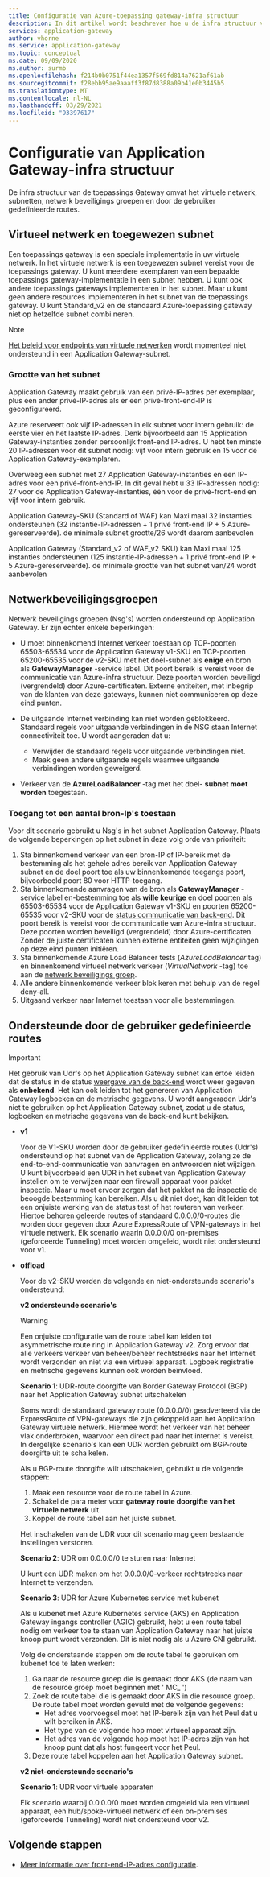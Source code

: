 ```yaml
---
title: Configuratie van Azure-toepassing gateway-infra structuur
description: In dit artikel wordt beschreven hoe u de infra structuur van de Azure-toepassing-gateway configureert.
services: application-gateway
author: vhorne
ms.service: application-gateway
ms.topic: conceptual
ms.date: 09/09/2020
ms.author: surmb
ms.openlocfilehash: f214b0b0751f44ea1357f569fd814a7621af61ab
ms.sourcegitcommit: f28ebb95ae9aaaff3f87d8388a09b41e0b3445b5
ms.translationtype: MT
ms.contentlocale: nl-NL
ms.lasthandoff: 03/29/2021
ms.locfileid: "93397617"
---
```

# <a name="application-gateway-infrastructure-configuration"></a>Configuratie van Application Gateway-infra structuur

De infra structuur van de toepassings Gateway omvat het virtuele netwerk, subnetten, netwerk beveiligings groepen en door de gebruiker gedefinieerde routes.

## <a name="virtual-network-and-dedicated-subnet"></a>Virtueel netwerk en toegewezen subnet

Een toepassings gateway is een speciale implementatie in uw virtuele netwerk. In het virtuele netwerk is een toegewezen subnet vereist voor de toepassings gateway. U kunt meerdere exemplaren van een bepaalde toepassings gateway-implementatie in een subnet hebben. U kunt ook andere toepassings gateways implementeren in het subnet. Maar u kunt geen andere resources implementeren in het subnet van de toepassings gateway. U kunt Standard_v2 en de standaard Azure-toepassing gateway niet op hetzelfde subnet combi neren.

> [!NOTE]
> [Het beleid voor endpoints van virtuele netwerken](../virtual-network/virtual-network-service-endpoint-policies-overview.md) wordt momenteel niet ondersteund in een Application Gateway-subnet.

### <a name="size-of-the-subnet"></a>Grootte van het subnet

Application Gateway maakt gebruik van een privé-IP-adres per exemplaar, plus een ander privé-IP-adres als er een privé-front-end-IP is geconfigureerd.

Azure reserveert ook vijf IP-adressen in elk subnet voor intern gebruik: de eerste vier en het laatste IP-adres. Denk bijvoorbeeld aan 15 Application Gateway-instanties zonder persoonlijk front-end IP-adres. U hebt ten minste 20 IP-adressen voor dit subnet nodig: vijf voor intern gebruik en 15 voor de Application Gateway-exemplaren.

Overweeg een subnet met 27 Application Gateway-instanties en een IP-adres voor een privé-front-end-IP. In dit geval hebt u 33 IP-adressen nodig: 27 voor de Application Gateway-instanties, één voor de privé-front-end en vijf voor intern gebruik.

Application Gateway-SKU (Standard of WAF) kan Maxi maal 32 instanties ondersteunen (32 instantie-IP-adressen + 1 privé front-end IP + 5 Azure-gereserveerde). de minimale subnet grootte/26 wordt daarom aanbevolen

Application Gateway (Standard_v2 of WAF_v2 SKU) kan Maxi maal 125 instanties ondersteunen (125 instantie-IP-adressen + 1 privé front-end IP + 5 Azure-gereserveerde). de minimale grootte van het subnet van/24 wordt aanbevolen

## <a name="network-security-groups"></a>Netwerkbeveiligingsgroepen

Netwerk beveiligings groepen (Nsg's) worden ondersteund op Application Gateway. Er zijn echter enkele beperkingen:

- U moet binnenkomend Internet verkeer toestaan op TCP-poorten 65503-65534 voor de Application Gateway v1-SKU en TCP-poorten 65200-65535 voor de v2-SKU met het doel-subnet als **enige** en bron als **GatewayManager** -service label. Dit poort bereik is vereist voor de communicatie van Azure-infra structuur. Deze poorten worden beveiligd (vergrendeld) door Azure-certificaten. Externe entiteiten, met inbegrip van de klanten van deze gateways, kunnen niet communiceren op deze eind punten.

- De uitgaande Internet verbinding kan niet worden geblokkeerd. Standaard regels voor uitgaande verbindingen in de NSG staan Internet connectiviteit toe. U wordt aangeraden dat u:

  - Verwijder de standaard regels voor uitgaande verbindingen niet.
  - Maak geen andere uitgaande regels waarmee uitgaande verbindingen worden geweigerd.

- Verkeer van de **AzureLoadBalancer** -tag met het doel- **subnet moet worden** toegestaan.

### <a name="allow-access-to-a-few-source-ips"></a>Toegang tot een aantal bron-Ip's toestaan

Voor dit scenario gebruikt u Nsg's in het subnet Application Gateway. Plaats de volgende beperkingen op het subnet in deze volg orde van prioriteit:

1. Sta binnenkomend verkeer van een bron-IP of IP-bereik met de bestemming als het gehele adres bereik van Application Gateway subnet en de doel poort toe als uw binnenkomende toegangs poort, bijvoorbeeld poort 80 voor HTTP-toegang.
2. Sta binnenkomende aanvragen van de bron als **GatewayManager** -service label en-bestemming toe als **wille keurige** en doel poorten als 65503-65534 voor de Application Gateway v1-SKU en poorten 65200-65535 voor v2-SKU voor de [status communicatie van back-end](./application-gateway-diagnostics.md). Dit poort bereik is vereist voor de communicatie van Azure-infra structuur. Deze poorten worden beveiligd (vergrendeld) door Azure-certificaten. Zonder de juiste certificaten kunnen externe entiteiten geen wijzigingen op deze eind punten initiëren.
3. Sta binnenkomende Azure Load Balancer tests (*AzureLoadBalancer* tag) en binnenkomend virtueel netwerk verkeer (*VirtualNetwork* -tag) toe aan de [netwerk beveiligings groep](../virtual-network/network-security-groups-overview.md).
4. Alle andere binnenkomende verkeer blok keren met behulp van de regel deny-all.
5. Uitgaand verkeer naar Internet toestaan voor alle bestemmingen.

## <a name="supported-user-defined-routes"></a>Ondersteunde door de gebruiker gedefinieerde routes 

> [!IMPORTANT]
> Het gebruik van Udr's op het Application Gateway subnet kan ertoe leiden dat de status in de status [weergave van de back-end](./application-gateway-diagnostics.md#back-end-health) wordt weer gegeven als **onbekend**. Het kan ook leiden tot het genereren van Application Gateway logboeken en de metrische gegevens. U wordt aangeraden Udr's niet te gebruiken op het Application Gateway subnet, zodat u de status, logboeken en metrische gegevens van de back-end kunt bekijken.

- **v1**

   Voor de V1-SKU worden door de gebruiker gedefinieerde routes (Udr's) ondersteund op het subnet van de Application Gateway, zolang ze de end-to-end-communicatie van aanvragen en antwoorden niet wijzigen. U kunt bijvoorbeeld een UDR in het subnet van Application Gateway instellen om te verwijzen naar een firewall apparaat voor pakket inspectie. Maar u moet ervoor zorgen dat het pakket na de inspectie de beoogde bestemming kan bereiken. Als u dit niet doet, kan dit leiden tot een onjuiste werking van de status test of het routeren van verkeer. Hiertoe behoren geleerde routes of standaard 0.0.0.0/0-routes die worden door gegeven door Azure ExpressRoute of VPN-gateways in het virtuele netwerk. Elk scenario waarin 0.0.0.0/0 on-premises (geforceerde Tunneling) moet worden omgeleid, wordt niet ondersteund voor v1.

- **offload**

   Voor de v2-SKU worden de volgende en niet-ondersteunde scenario's ondersteund:

   **v2 ondersteunde scenario's**
   > [!WARNING]
   > Een onjuiste configuratie van de route tabel kan leiden tot asymmetrische route ring in Application Gateway v2. Zorg ervoor dat alle verkeers verkeer van beheer/beheer rechtstreeks naar het Internet wordt verzonden en niet via een virtueel apparaat. Logboek registratie en metrische gegevens kunnen ook worden beïnvloed.


  **Scenario 1**: UDR-route doorgifte van Border Gateway Protocol (BGP) naar het Application Gateway subnet uitschakelen

   Soms wordt de standaard gateway route (0.0.0.0/0) geadverteerd via de ExpressRoute of VPN-gateways die zijn gekoppeld aan het Application Gateway virtuele netwerk. Hiermee wordt het verkeer van het beheer vlak onderbroken, waarvoor een direct pad naar het internet is vereist. In dergelijke scenario's kan een UDR worden gebruikt om BGP-route doorgifte uit te scha kelen. 

   Als u BGP-route doorgifte wilt uitschakelen, gebruikt u de volgende stappen:

   1. Maak een resource voor de route tabel in Azure.
   2. Schakel de para meter voor **gateway route doorgifte van het virtuele netwerk** uit. 
   3. Koppel de route tabel aan het juiste subnet. 

   Het inschakelen van de UDR voor dit scenario mag geen bestaande instellingen verstoren.

  **Scenario 2**: UDR om 0.0.0.0/0 te sturen naar Internet

   U kunt een UDR maken om het 0.0.0.0/0-verkeer rechtstreeks naar Internet te verzenden. 

  **Scenario 3**: UDR for Azure Kubernetes service met kubenet

  Als u kubenet met Azure Kubernetes service (AKS) en Application Gateway ingangs controller (AGIC) gebruikt, hebt u een route tabel nodig om verkeer toe te staan van Application Gateway naar het juiste knoop punt wordt verzonden. Dit is niet nodig als u Azure CNI gebruikt. 

  Volg de onderstaande stappen om de route tabel te gebruiken om kubenet toe te laten werken:

  1. Ga naar de resource groep die is gemaakt door AKS (de naam van de resource groep moet beginnen met ' MC_ ')
  2. Zoek de route tabel die is gemaakt door AKS in die resource groep. De route tabel moet worden gevuld met de volgende gegevens:
     - Het adres voorvoegsel moet het IP-bereik zijn van het Peul dat u wilt bereiken in AKS. 
     - Het type van de volgende hop moet virtueel apparaat zijn. 
     - Het adres van de volgende hop moet het IP-adres zijn van het knoop punt dat als host fungeert voor het Peul.
  3. Deze route tabel koppelen aan het Application Gateway subnet. 
    
  **v2 niet-ondersteunde scenario's**

  **Scenario 1**: UDR voor virtuele apparaten

  Elk scenario waarbij 0.0.0.0/0 moet worden omgeleid via een virtueel apparaat, een hub/spoke-virtueel netwerk of een on-premises (geforceerde Tunneling) wordt niet ondersteund voor v2.

## <a name="next-steps"></a>Volgende stappen

- [Meer informatie over front-end-IP-adres configuratie](configuration-front-end-ip.md).